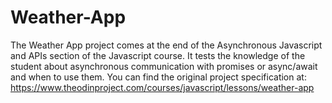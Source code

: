 # Weather-App
The Weather App project comes at the end of the Asynchronous Javascript and APIs section of the Javascript course. It tests the knowledge of the student about asynchronous communication with promises or async/await and when to use them.  You can find the original project specification at:  https://www.theodinproject.com/courses/javascript/lessons/weather-app
